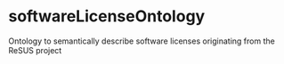 # softwareLicenseOntology
Ontology to semantically describe software licenses originating from the ReSUS project
